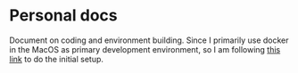 # Personal docs
Document on coding  and environment building.
Since I primarily use docker in the MacOS as primary  development environment, so I am following [this link](https://github.com/istio/istio/wiki/Preparing-for-Development-Mac) to do the initial setup.
